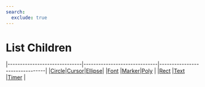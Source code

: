 ```yaml
---
search:
  exclude: true
---
```


<h1 class="heading"><span class="name">List Children</span></h1>

|------------------------------|------------------------------|--------------------------------|
|[Circle](../objects/circle.md)|[Cursor](../objects/cursor.md)|[Ellipse](../objects/ellipse.md)|
|[Font](../objects/font.md)    |[Marker](../objects/marker.md)|[Poly](../objects/poly.md)      |
|[Rect](../objects/rect.md)    |[Text](../objects/text.md)    |[Timer](../objects/timer.md)    |
